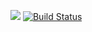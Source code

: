 [![](https://jitpack.io/v/Xiramant/project-lvl1-s431.svg)](https://jitpack.io/#Xiramant/project-lvl1-s431)
[![Build Status](https://travis-ci.org/Xiramant/project-lvl1-s431.svg?branch=master)](https://travis-ci.org/Xiramant/project-lvl1-s431)
